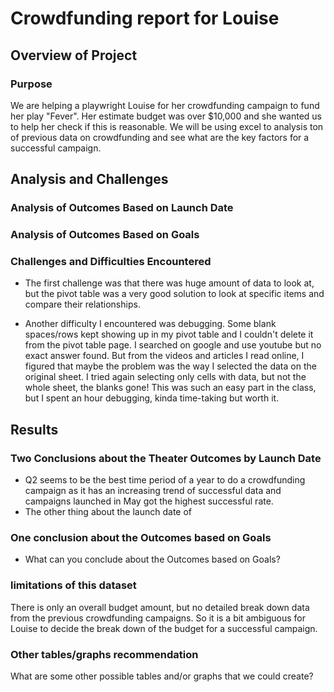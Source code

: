 # Crowdfunding report for Louise

## Overview of Project

### Purpose
We are helping a playwright Louise for her crowdfunding campaign to fund her play "Fever". Her estimate budget was over $10,000 and she wanted us to help her check if this is reasonable. We will be using excel to analysis ton of previous data on crowdfunding and see what are the key factors for a successful campaign.

## Analysis and Challenges

### Analysis of Outcomes Based on Launch Date


### Analysis of Outcomes Based on Goals

### Challenges and Difficulties Encountered
- The first challenge was that there was huge amount of data to look at, but the pivot table was a very good solution to look at specific items and compare their relationships.

- Another difficulty I encountered was debugging. Some blank spaces/rows kept showing up in my pivot table and I couldn't delete it from the pivot table page. I searched on google and use youtube but no exact answer found. But from the videos and articles I read online, I figured that maybe the problem was the way I selected the data on the original sheet. I tried again selecting only cells with data, but not the whole sheet, the blanks gone! This was such an easy part in the class, but I spent an hour debugging, kinda time-taking but worth it.

## Results
### Two Conclusions about the Theater Outcomes by Launch Date
- Q2 seems to be the best time period of a year to do a crowdfunding campaign as it has an increasing trend of successful data and campaigns launched in May got the highest successful rate.
- The other thing about the launch date of

### One conclusion about the Outcomes based on Goals



- What can you conclude about the Outcomes based on Goals?

### limitations of this dataset
There is only an overall budget amount, but no detailed break down data from the previous crowdfunding campaigns. So it is a bit ambiguous for Louise to decide the break down of the budget for a successful campaign.

### Other tables/graphs recommendation
What are some other possible tables and/or graphs that we could create?
